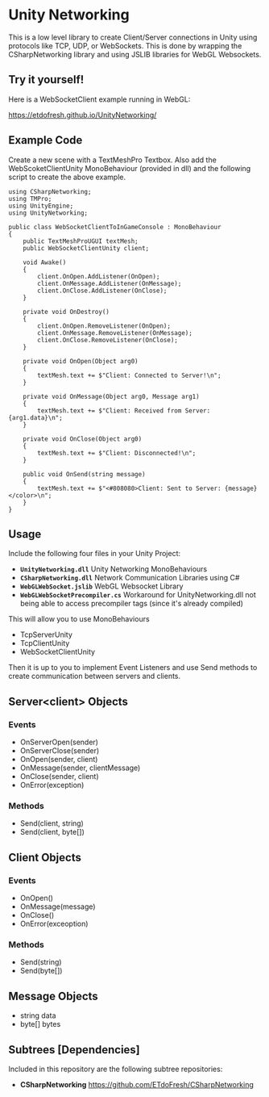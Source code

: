 # Unity Networking
This is a low level library to create Client/Server connections in Unity using protocols
like TCP, UDP, or WebSockets. This is done by wrapping the CSharpNetworking library and
using JSLIB libraries for WebGL Websockets.

## Try it yourself!
Here is a WebSocketClient example running in WebGL:

https://etdofresh.github.io/UnityNetworking/

## Example Code
Create a new scene with a TextMeshPro Textbox. Also add the WebScoketClientUnity MonoBehaviour (provided in dll) and the following script to create the above example.
```
using CSharpNetworking;
using TMPro;
using UnityEngine;
using UnityNetworking;

public class WebSocketClientToInGameConsole : MonoBehaviour
{
    public TextMeshProUGUI textMesh;
    public WebSocketClientUnity client;

    void Awake()
    {
        client.OnOpen.AddListener(OnOpen);
        client.OnMessage.AddListener(OnMessage);
        client.OnClose.AddListener(OnClose);
    }

    private void OnDestroy()
    {
        client.OnOpen.RemoveListener(OnOpen);
        client.OnMessage.RemoveListener(OnMessage);
        client.OnClose.RemoveListener(OnClose);
    }

    private void OnOpen(Object arg0)
    {
        textMesh.text += $"Client: Connected to Server!\n";
    }

    private void OnMessage(Object arg0, Message arg1)
    {
        textMesh.text += $"Client: Received from Server: {arg1.data}\n";
    }

    private void OnClose(Object arg0)
    {
        textMesh.text += $"Client: Disconnected!\n";
    }

    public void OnSend(string message)
    {
        textMesh.text += $"<#808080>Client: Sent to Server: {message}</color>\n";
    }
}
```

## Usage
Include the following four files in your Unity Project:

- **`UnityNetworking.dll`** Unity Networking MonoBehaviours
- **`CSharpNetworking.dll`** Network Communication Libraries using C#
- **`WebGLWebSocket.jslib`** WebGL Websocket Library
- **`WebGLWebSocketPrecompiler.cs`** Workaround for UnityNetworking.dll not being able to access precompiler tags (since it's already compiled)

This will allow you to use MonoBehaviours

- TcpServerUnity
- TcpClientUnity
- WebSocketClientUnity

Then it is up to you to implement Event Listeners and use Send methods
to create communication between servers and clients.

## Server\<client> Objects
### Events
- OnServerOpen(sender)
- OnServerClose(sender)
- OnOpen(sender, client)
- OnMessage(sender, clientMessage)
- OnClose(sender, client)
- OnError(exception)
### Methods
- Send(client, string)
- Send(client, byte[])

## Client Objects
### Events
- OnOpen()
- OnMessage(message)
- OnClose()
- OnError(exceoption)
### Methods
- Send(string)
- Send(byte[])

## Message Objects
- string data
- byte[] bytes

## Subtrees [Dependencies]
Included in this repository are the following subtree repositories:

- **CSharpNetworking** https://github.com/ETdoFresh/CSharpNetworking
